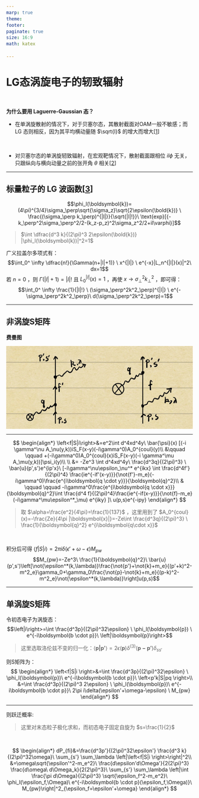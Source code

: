 ```yaml
---
marp: true
theme: 
footer:
paginate: true
size: 16:9
math: katex

---
```

<style>
img[alt~="center"] {
  display: block;
  margin: 0 auto;
}
</style>
<!-- 使图像可以居中 -->

<!-- _footer: ref [[1]]: KARLOVETS D V, SERBO V G, 2020. Effects of the transverse coherence length in relativistic collision. <br>ref [[2]]:GROSHEV M E, ZAYTSEV V A, YEROKHIN V A, et al., 2020. Bremsstrahlung from twisted electrons in the field of heavy nuclei.-->

# LG态涡旋电子的轫致辐射

<br>

**为什么要用 Laguerre-Gaussian 态？**
<br>

- 在单涡旋散射的情况下，对于贝塞尔态，其散射截面对OAM一般不敏感；而 LG 态则相反，因为其平均横动量随 $\sqrt{l}$ 的增大而增大[[1]]
<br>

- 对贝塞尔态的单涡旋轫致辐射，在宏观靶情况下，散射截面跟相位 $il \phi$ 无关，只跟纵向与横向动量之前的张开角 $\theta$ 相关[[2]]
<!-- 宏观靶即对碰撞参数b求积分 -->

[1]:ref/Karlovets%20和%20Serbo%20-%202020%20-%20Effects%20of%20the%20transverse%20coherence%20length%20in%20rela.pdf

[2]:ref/Groshev%20等_2020_Bremsstrahlung%20from%20twisted%20electrons%20in%20the%20field%20of%20heavy%20nuclei.pdf

---
## 标量粒子的 LG 波函数[[3]]
<!-- _footer: ref [[3]]: KARLOVETS D, 2018. Relativistic vortex electrons: Paraxial versus nonparaxial regimes. -->

$$\phi_l(\boldsymbol{k})=(4\pi)^{3/4}\sigma_\perp\sqrt{\sigma_z}\sqrt{2\epsilon(\bold{k})} \ \frac{(\sigma_\perp k_\perp)^{|l|}}{\sqrt{|l|!}}\  \text{exp}[{-k_\perp^2\sigma_\perp^2/2-(k_z-p_z)^2\sigma_z^2/2+il\varphi}]$$
> $\int \dfrac{d^3 k}{(2\pi)^3 2\epsilon(\bold{k})} |\phi_l(\boldsymbol{k})|^2=1$

广义拉盖尔多项式有：
  $$\int_0^ \infty  \dfrac{n!}{\Gamma(n+|l|+1)} \ x^{|l|} \ e^{-x}|L_n^{|l|}(x)|^2\ dx=1$$
若 $n=0$ ，则 $\Gamma(|l|+1)=|l|!$ 且 $L_{0}^{|l|}(x)=1$ ，再使 $x\rightarrow \sigma_\perp^2k^2_\perp$ ，即可得：
$$\int_0^ \infty  \frac{1}{|l|!} \ (\sigma_\perp^2k^2_\perp)^{|l|} \ e^{-\sigma_\perp^2k^2_\perp}\ d(\sigma_\perp^2k^2_\perp)=1$$
<!-- 横向是n=0的拉盖尔态 -->
<!-- 而z方向则是一个高斯波包 -->
[3]:ref/Karlovets%20-%202018%20-%20Relativistic%20vortex%20electrons%20Paraxial%20versus%20non.pdf

---
## 非涡旋S矩阵
**费曼图**


![w:800 center](D0D36BD1A0C4382F30A1C7BE514F820E.png)

---
<!-- $S=\bold{1}+iT \rightarrow \left<f|S|i\right>=\left<f|\bold{1}|i\right>+\left<f|iT|i\right>=\left<f|iT|i\right>$ -->
$$
\begin{align*}
  \left<f|S|i\right>&=e^2\int d^4xd^4y\  \bar{\psi}(x) [(-i \gamma^\nu A_\nu(y,k))iS_F(x-y)(-i\gamma^0)A_0^{coul}(y)\\
  &\qquad \qquad  +(-i\gamma^0)A_0^{coul}(x)iS_F(x-y)(-i \gamma^\mu A_\mu(y,k))]\psi_i(y)\\ \\
  &= -Ze^3 \int d^4xd^4y\ \frac{d^3q}{(2\pi)^3} \ \bar{u}(p',s')e^{ip'x}\ [-i\gamma^\nu\epsilon_\nu^* e^{ikx} \int \frac{d^4f'}{(2\pi)^4} \frac{ie^{-if'(x-y)}}{\not{f'}-m_e}(-i\gamma^0)\frac{e^{i\boldsymbol{q \cdot y}}}{\boldsymbol{q}^2}\\
  & \qquad \qquad -i\gamma^0\frac{e^{i\boldsymbol{q \cdot x}}}{\boldsymbol{q}^2}\int \frac{d^4 f}{(2\pi)^4}\frac{ie^{-if(x-y)}}{\not{f}-m_e}(-i\gamma^\mu\epsilon^*_\mu) e^{iky} ]\ u(p,s)e^{-ipy}
\end{align*}
$$

> 取 $\alpha=\frac{e^2}{4\pi}=\frac{1}{137}$ ，这里用到了 $A_0^{coul}(x)=-\frac{Ze}{4\pi |\boldsymbol{x}|}=-Ze\int \frac{d^3q}{(2\pi)^3} \ \frac{1}{\boldsymbol{q}^2} e^{i\boldsymbol{q\cdot x}}$

<br>


积分后可得 $\left<f|S|i \right>=2\pi i \delta(\epsilon'+\omega-\epsilon)M_{pw}$
$$M_{pw}=-Ze^3\ \frac{1}{\boldsymbol{q}^2}\ \bar{u}(p',s')\left[\not{\epsilon^*(k,\lambda)}\frac{\not{p'}+\not{k}+m_e}{(p'+k)^2-m^2_e}\gamma_0+\gamma_0\frac{\not{p}-\not{k}+m_e}{(p-k)^2-m^2_e}\not{\epsilon^*(k,\lambda)}\right]u(p,s)$$

---
## 单涡旋S矩阵
令初态电子为涡旋态：
$$\left|i\right>=\int \frac{d^3p}{(2\pi)^32\epsilon} \ \phi_l(\boldsymbol{p}) \ e^{-i\boldsymbol{b \cdot p}}\ \left|\boldsymbol{p}\right>$$
> 这里选取洛伦兹不变的归一化：$\left<\boldsymbol{p|p'}\right>=2\epsilon(\boldsymbol{p})\delta^{(3)}(\boldsymbol{p-p'})\delta_{ss'}$

则S矩阵为：
$$
\begin{align*}
  \left<f|S|i \right>&=\int \frac{d^3p}{(2\pi)^32\epsilon} \ \phi_l(\boldsymbol{p})\  e^{-i\boldsymbol{b \cdot p}}\  \left<p'k|S|pq \right>\\
  &=\int  \frac{d^3p}{(2\pi)^3 2\epsilon} \ \phi_l(\boldsymbol{p})\ e^{-i\boldsymbol{b \cdot p}}\  2\pi i\delta(\epsilon'+\omega-\epsilon) \ M_{pw}
\end{align*}
$$

---
则跃迁概率:
> 这里对末态粒子极化求和，而初态电子固定自旋为 $s=\frac{1}{2}$

<br>

$$
\begin{align*}
  dP_{fi}&=\frac{d^3p'}{(2\pi)^32\epsilon'} \frac{d^3 k}{(2\pi)^32\omega}\ \sum_{s'} \sum_\lambda \left|\left<f|S|i \right>\right|^2\\
  &=\omega\sqrt{\epsilon'^2-m_e^2}\ \frac{d\epsilon'd\Omega'}{2(2\pi)^3} \frac{d\omega\  d\Omega_k}{2(2\pi)^3}\  \sum_{s'} \sum_\lambda \left|\int  \frac{\pi  d\Omega}{(2\pi)^3} \sqrt{\epsilon_f^2-m_e^2}\ \phi_l(\epsilon_f,\Omega)\ e^{-i\boldsymbol{b \cdot p}(\epsilon_f,\Omega)}\ M_{pw}\right|^2_{\epsilon_f=\epsilon'+\omega}
\end{align*}
$$
